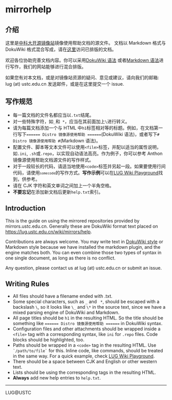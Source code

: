 mirrorhelp
==========

介绍
--------

这里是[中科大开源镜像站](https://mirrors.ustc.edu.cn/)镜像使用帮助文档的源文件。
文档以 Markdown 格式与 DokuWiki 格式混合写成，请在[这里](https://lug.ustc.edu.cn/wiki/mirrors/help)访问已排版的文档。

欢迎各位协助完善文档内容。你可以采用[DokuWiki 语法](https://www.dokuwiki.org/zh:syntax)
或者[Markdown 语法](http://wowubuntu.com/markdown/)进行写作，我们的网站能够进行混合排版。

如果您有对本文档，或是对镜像站资源的疑问、意见或建议，请向我们的邮箱: lug (at) ustc.edu.cn
发送邮件，或是在这里提交一个 issue.

写作规范
-----------

-  每一篇文档的文件名都应当以`.txt`结尾。
-  对一些特殊字符，如`_`和` *`，应当在其前面加上`\`进行转义。
-  请为每篇文档添加一个与 HTML 中`h1`标签相对等的标题。例如，在文档第一行写下`====== Distro 镜像源使用帮助 ======`(DokuWiki 语法)，或者写下`# Distro 镜像源使用帮助 #`(Markdown 语法)。
-  配置文件、脚本等文本文件可以使用`<file>`标签，并配以适当的属性说明，如`.ini`, `.sh`或`.repo`，以实现自动语法高亮。作为例子，你可以参考 Anthon 镜像源使用帮助文档源文件的写作样式。
-  对于一段较长的代码，请适当地使用`<code>`标签并另起一段。如果要使用行间代码，请使用<code>`somecode`</code>的写作方式。**写作示例**可以在[LUG Wiki Playground](https://lug.ustc.edu.cn/wiki/playground/playground)找到，供参考。
-  请在 CJK 字符和英文单词之间加上一个半角空格。
-  **不要忘记**在添加新文档后更新`help.txt`索引。

Introduction
-------------

This is the guide on using the mirrored repositories provided by mirrors.ustc.edu.cn.
Generally these are DokuWiki format text placed on https://lug.ustc.edu.cn/wiki/mirrors/help.

Contributions are always welcome. You may write text in [DokuWiki style](https://www.dokuwiki.org/wiki:syntax)
or Markdown style because we have installed the markdown plugin, and the engine matches both.
You can even combine those two types of syntax in one single document, as long as there is no conflict.

Any question, please contact us at lug (at) ustc.edu.cn or submit an issue.

Writing Rules
-----

- All files should have a filename ended with .txt.
- Some special characters, such as `_` and ` *`, should be escaped with a backslash `\`, so it looks like `\_` and `\*` in the source text, since we have a mixed parsing engine of DokuWiki and Markdown.
- All page titles should be `h1` in the resulting HTML. So the title should be something like `====== Distro 镜像源使用帮助 ======` in DokuWiki syntax.
- Configuration files and other attachments should be wrapped inside a `<file>` tag with a corresponding syntax, like `ini` for `.repo` files. Code blocks should be highlighted, too.
- Paths should be wrapped in a `<code>` tag in the resulting HTML. Use <code>\`/path/to/file\`</code> for this. Inline code, like commands, should be treated in the same way. For a quick example, check [LUG Wiki Playground](https://lug.ustc.edu.cn/wiki/playground/playground).
- There should be a space between CJK and English or other western text.
- Lists should be using the corresponding tags in the resulting HTML. 
- **Always** add new help entries to `help.txt`.

* * *
LUG@USTC

